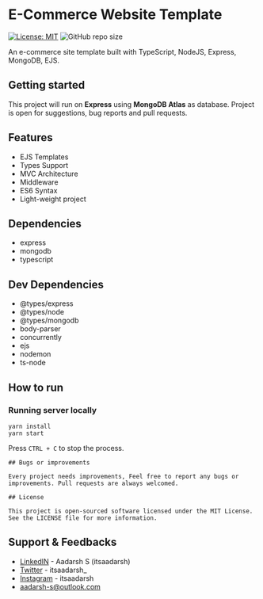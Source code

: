 # E-Commerce Website Template

[![License: MIT](https://img.shields.io/badge/License-MIT-yellow.svg)](https://github.com/Itsaadarsh/nodeJS-express-postgreSQL/blob/master/LICENSE)
![GitHub repo size](https://img.shields.io/github/repo-size/Itsaadarsh/nodeJS-express-mongodb)

An e-commerce site template built with TypeScript, NodeJS, Express, MongoDB, EJS.

## Getting started

This project will run on **Express** using **MongoDB Atlas** as database. Project is open for suggestions, bug reports and pull requests.

## Features

- EJS Templates
- Types Support
- MVC Architecture
- Middleware
- ES6 Syntax
- Light-weight project

## Dependencies

- express
- mongodb
- typescript

## Dev Dependencies

- @types/express
- @types/node
- @types/mongodb
- body-parser
- concurrently
- ejs
- nodemon
- ts-node

## How to run

### Running server locally

```
yarn install
yarn start
```

Press `CTRL + C` to stop the process.

```
## Bugs or improvements

Every project needs improvements, Feel free to report any bugs or improvements. Pull requests are always welcomed.

## License

This project is open-sourced software licensed under the MIT License. See the LICENSE file for more information.
```

## Support & Feedbacks

- [LinkedIN](https://www.linkedin.com/in/itsaadarsh/ 'Linkedin') - Aadarsh S (itsaadarsh)
- [Twitter](https://www.twitter.com/itsaadarsh_ 'Twitter') - itsaadarsh\_
- [Instagram](https://www.instagram.com/itsaadarsh/ '@itsaadarsh') - itsaadarsh
- aadarsh-s@outlook.com
